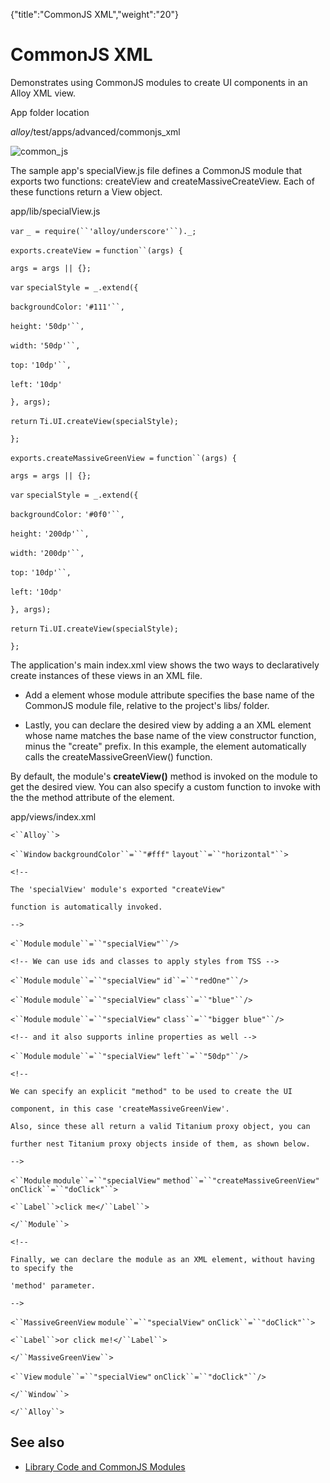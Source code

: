 {"title":"CommonJS XML","weight":"20"} 

# CommonJS XML

Demonstrates using CommonJS modules to create UI components in an Alloy XML view.

App folder location

_alloy_/test/apps/advanced/commonjs\_xml

![common_js](/Images/appc/download/attachments/41845648/common_js.png)

The sample app's specialView.js file defines a CommonJS module that exports two functions: createView and createMassiveCreateView. Each of these functions return a View object.

app/lib/specialView.js

`var` `_ = require(``'alloy/underscore'``)._;`

`exports.createView =` `function``(args) {`

`args = args || {};`

`var` `specialStyle = _.extend({`

`backgroundColor:` `'#111'``,`

`height:` `'50dp'``,`

`width:` `'50dp'``,`

`top:` `'10dp'``,`

`left:` `'10dp'`

`}, args);`

`return` `Ti.UI.createView(specialStyle);`

`};`

`exports.createMassiveGreenView =` `function``(args) {`

`args = args || {};`

`var` `specialStyle = _.extend({`

`backgroundColor:` `'#0f0'``,`

`height:` `'200dp'``,`

`width:` `'200dp'``,`

`top:` `'10dp'``,`

`left:` `'10dp'`

`}, args);`

`return` `Ti.UI.createView(specialStyle);`

`};`

The application's main index.xml view shows the two ways to declaratively create instances of these views in an XML file.

*   Add a <Module/> element whose module attribute specifies the base name of the CommonJS module file, relative to the project's libs/ folder.
    
*   Lastly, you can declare the desired view by adding a an XML element whose name matches the base name of the view constructor function, minus the "create" prefix. In this example, the <MassiveGreenView/> element automatically calls the createMassiveGreenView() function.
    

By default, the module's **createView()** method is invoked on the module to get the desired view. You can also specify a custom function to invoke with the the method attribute of the <Module/> element.

app/views/index.xml

`<``Alloy``>`

`<``Window`  `backgroundColor``=``"#fff"`  `layout``=``"horizontal"``>`

`<!--`

`The 'specialView' module's exported "createView" `

`function is automatically invoked.`

`-->`

`<``Module`  `module``=``"specialView"``/>`

`<!-- We can use ids and classes to apply styles from TSS -->`

`<``Module`  `module``=``"specialView"`  `id``=``"redOne"``/>`

`<``Module`  `module``=``"specialView"`  `class``=``"blue"``/>`

`<``Module`  `module``=``"specialView"`  `class``=``"bigger blue"``/>`

`<!-- and it also supports inline properties as well -->`

`<``Module`  `module``=``"specialView"`  `left``=``"50dp"``/>`

`<!--`

`We can specify an explicit "method" to be used to create the UI`

`component, in this case 'createMassiveGreenView'. `

`Also, since these all return a valid Titanium proxy object, you can`

`further nest Titanium proxy objects inside of them, as shown below.`

`-->`

`<``Module`  `module``=``"specialView"`  `method``=``"createMassiveGreenView"`  `onClick``=``"doClick"``>`

`<``Label``>click me</``Label``>`

`</``Module``>`

`<!--`

`Finally, we can declare the module as an XML element, without having to specify the`

`'method' parameter.`

`-->`

`<``MassiveGreenView`  `module``=``"specialView"`  `onClick``=``"doClick"``>`

`<``Label``>or click me!</``Label``>`

`</``MassiveGreenView``>`

`<``View`  `module``=``"specialView"`  `onClick``=``"doClick"``/>`

`</``Window``>`

`</``Alloy``>`

## See also

*   [Library Code and CommonJS Modules](/docs/appc/Alloy_Framework/Alloy_Guide/Alloy_Controllers/#LibrarycodeandCommonJSmodules)